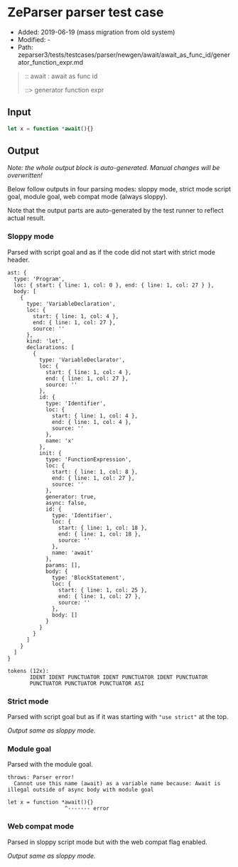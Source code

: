 # ZeParser parser test case

- Added: 2019-06-19 (mass migration from old system)
- Modified: -
- Path: zeparser3/tests/testcases/parser/newgen/await/await_as_func_id/generator_function_expr.md

> :: await : await as func id
>
> ::> generator function expr

## Input

`````js
let x = function *await(){}
`````

## Output

_Note: the whole output block is auto-generated. Manual changes will be overwritten!_

Below follow outputs in four parsing modes: sloppy mode, strict mode script goal, module goal, web compat mode (always sloppy).

Note that the output parts are auto-generated by the test runner to reflect actual result.

### Sloppy mode

Parsed with script goal and as if the code did not start with strict mode header.

`````
ast: {
  type: 'Program',
  loc: { start: { line: 1, col: 0 }, end: { line: 1, col: 27 } },
  body: [
    {
      type: 'VariableDeclaration',
      loc: {
        start: { line: 1, col: 4 },
        end: { line: 1, col: 27 },
        source: ''
      },
      kind: 'let',
      declarations: [
        {
          type: 'VariableDeclarator',
          loc: {
            start: { line: 1, col: 4 },
            end: { line: 1, col: 27 },
            source: ''
          },
          id: {
            type: 'Identifier',
            loc: {
              start: { line: 1, col: 4 },
              end: { line: 1, col: 4 },
              source: ''
            },
            name: 'x'
          },
          init: {
            type: 'FunctionExpression',
            loc: {
              start: { line: 1, col: 8 },
              end: { line: 1, col: 27 },
              source: ''
            },
            generator: true,
            async: false,
            id: {
              type: 'Identifier',
              loc: {
                start: { line: 1, col: 18 },
                end: { line: 1, col: 18 },
                source: ''
              },
              name: 'await'
            },
            params: [],
            body: {
              type: 'BlockStatement',
              loc: {
                start: { line: 1, col: 25 },
                end: { line: 1, col: 27 },
                source: ''
              },
              body: []
            }
          }
        }
      ]
    }
  ]
}

tokens (12x):
       IDENT IDENT PUNCTUATOR IDENT PUNCTUATOR IDENT PUNCTUATOR
       PUNCTUATOR PUNCTUATOR PUNCTUATOR ASI
`````

### Strict mode

Parsed with script goal but as if it was starting with `"use strict"` at the top.

_Output same as sloppy mode._

### Module goal

Parsed with the module goal.

`````
throws: Parser error!
  Cannot use this name (await) as a variable name because: Await is illegal outside of async body with module goal

let x = function *await(){}
                  ^------- error
`````


### Web compat mode

Parsed in sloppy script mode but with the web compat flag enabled.

_Output same as sloppy mode._
